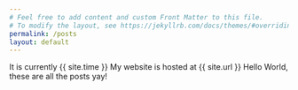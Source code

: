 ```yaml
---
# Feel free to add content and custom Front Matter to this file.
# To modify the layout, see https://jekyllrb.com/docs/themes/#overriding-theme-defaults
permalink: /posts
layout: default
---
```

It is currently {{ site.time }}
My website is hosted at {{ site.url }}
Hello World, these are all the posts yay!